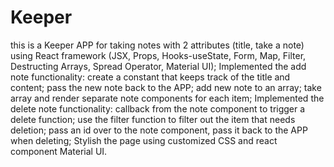# Keeper
this is a Keeper APP for taking notes with 2 attributes (title, take a note) using React framework (JSX, Props, Hooks-useState, Form, Map, Filter, Destructing Arrays, Spread Operator, Material UI);
Implemented the add note functionality: create a constant that keeps track of the title and content; pass the new note back to the APP; add new note to an array; take array and render separate note components for each item;
Implemented the delete note functionality: callback from the note component to trigger a delete function; use the filter function to filter out the item that needs deletion; pass an id over to the note component, pass it back to the APP when deleting;
Stylish the page using customized CSS and react component Material UI.
